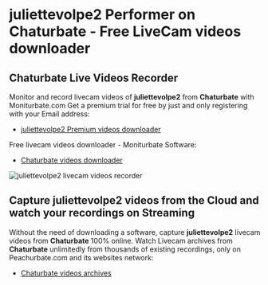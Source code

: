 # juliettevolpe2 Performer on Chaturbate - Free LiveCam videos downloader

## Chaturbate Live Videos Recorder

Monitor and record livecam videos of **juliettevolpe2** from **Chaturbate** with Moniturbate.com
Get a premium trial for free by just and only registering with your Email address:
* [juliettevolpe2 Premium videos downloader](https://moniturbate.com/request-demo-licence-key.html)

Free livecam videos downloader - Moniturbate Software:
* [Chaturbate videos downloader](https://moniturbate.com/moniturbate-download-software.html)

![juliettevolpe2 livecam videos recorder](https://peachurnet.com/templates/moniturbate-software.png)


## Capture juliettevolpe2 videos from the Cloud and watch your recordings on Streaming

Without the need of downloading a software, capture **juliettevolpe2** livecam videos from **Chaturbate** 100% online.
Watch Livecam archives from **Chaturbate** unlimitedly from thousands of existing recordings, only on Peachurbate.com and its websites network:
* [Chaturbate videos archives](https://peachurnet.com/)